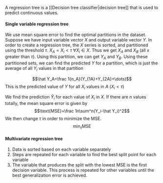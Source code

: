 A regression tree is a [[Decision tree classifier|decision tree]] that is used to predict continuous values. 

#### Single variable regression tree
We use mean square error to find the optimal partitions in the dataset. Suppose we have input variable vector $X$ and output variable vector $Y$. In order to create a regression tree, the $X$ series is sorted, and partitioned using the threshold $\tau$. $X_A = X_i<\tau\ \forall X_i\in X$. Thus we get $X_A$ and $X_B$ (all $x$ greater than $\tau$). Using this partition, we can get $Y_A$ and $Y_B$. Using these partitioned sets, we can find the predicted $Y$ for a partition, which is just the average of all $Y_i$ values in that partition

$$\hat Y_A=\frac 1{n_A}(Y_{1A}+Y_{2A}+\dots)$$This is the predicted value of $Y$ for all $X_i$ values in $A$ ($X_i<\tau$)

We find the prediction $\hat Y_i$ for each value of $X_i$ in $X$. If there are $n$ values totally, the mean square error is given by $$\text{MSE}=\frac 1n\sum^n(Y_i-\hat Y_i)^2$$
We then change $\tau$ in order to minimize the MSE. $$\min_{\tau}\text{MSE}$$
#### Multivariate regression tree
1. Data is sorted based on each variable separately
2. Steps are repeated for each variable to find the best split point for each variable
3. The variable that produces the split with the lowest MSE is the first decision variable. This process is repeated for other variables until the best generalization error is achieved. 